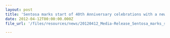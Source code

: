 ```yaml
---
layout: post
title: 'Sentosa marks start of 40th Anniversary celebrations with a new family entertainment attraction on Palawan Beach'
date: 2012-04-12T00:00:00.000Z
file_url: '/files/resources/news/20120412_Media-Release_Sentosa_marks_start_of_40th_Anniversary_celebrations with_new_family_enterrtainment_attraction.pdf'

---
```


